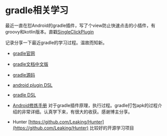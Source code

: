 # gradle相关学习
最近一直在怼Android的gradle插件，写了个view防止快速点击的小插件，有groovy和kotlin版本。直戳[SingleClickPlugin](https://github.com/zilicheOwns/SingleClickPlugin) 

记录分享一下最近gradle的学习过程。温故而知新。

* [gradle官网 ](https://docs.gradle.org/current/userguide/getting_started.html)

* [gradle文档中文版](https://dongchuan.gitbooks.io/gradle-user-guide-/build_script_basics/projects_and_tasks.html)

* [gradle源码](https://github.com/gradle/gradle/tree/v4.1.0)

* [android plugin DSL](http://google.github.io/android-gradle-dsl/current/com.android.build.gradle.BaseExtension.html#com.android.build.gradle.BaseExtension:jacoco(org.gradle.api.Action))

* [gradle DSL](https://docs.gradle.org/current/dsl/index.html)

* [Android修炼手册](https://github.com/5A59/android-training) 对于gradle插件原理，执行过程。gradle打包apk的过程介绍的非常详细。认真学下来，有很大的收获。感谢博主分享。

* Hunter [https://github.com/Leaking/Hunter](https://github.com/Leaking/Hunter) 比较好的开源学习项目
